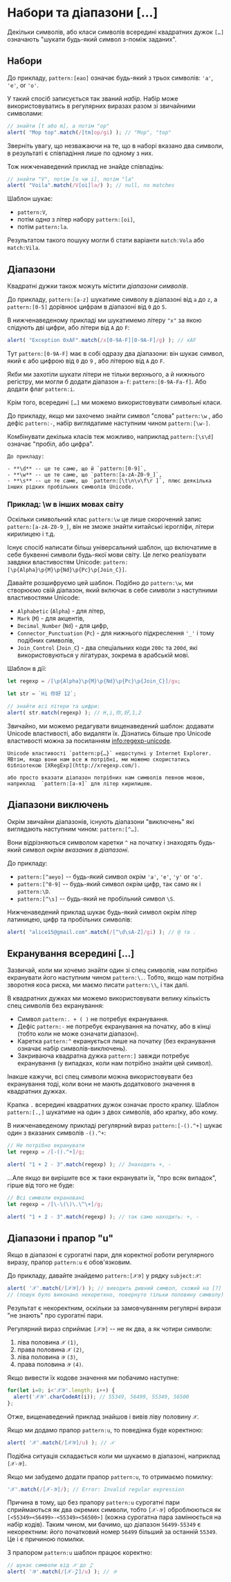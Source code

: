 # Набори та діапазони [...]

Декільки символів, або класи символів всередині квадратних дужок `[…]` означають "шукати будь-який символ з-поміж заданих".

## Набори

До прикладу, `pattern:[eao]` означає будь-який з трьох символів: `'a'`, `'e'`, or `'o'`.

У такий спосіб записується так званий *набір*. Набір може використовуватись в регулярних виразах разом зі звичайними символами:

```js run
// знайти [t або m], а потім "op"
alert( "Mop top".match(/[tm]op/gi) ); // "Mop", "top"
```

Зверніть увагу, що незважаючи на те, що в наборі вказано два символи, в результаті є співпадіння лише по одному з них.

Тож нижченаведений приклад не знайде співпадінь:

```js run
// знайти "V", потім [o чи i], потім "la"
alert( "Voila".match(/V[oi]la/) ); // null, no matches
```

Шаблон шукає:

- `pattern:V`,
- потім *одна* з літер набору `pattern:[oi]`,
- потім `pattern:la`.

Результатом такого пошуку могли б стати варіанти `match:Vola` або `match:Vila`.

## Діапазони

Квадратні дужки також можуть містити *діапазони символів*.

До прикладу, `pattern:[a-z]` шукатиме символу в діапазоні від `a` до `z`, а `pattern:[0-5]` дорівнює цифрам в діапазоні від `0` до `5`.

В нижченаведеному прикладі ми шукатимемо літеру `"x"` за якою слідують дві цифри, або літери від `A` до `F`:

```js run
alert( "Exception 0xAF".match(/x[0-9A-F][0-9A-F]/g) ); // xAF
```

Тут `pattern:[0-9A-F]` має в собі одразу два діапазони: він шукає символ, який є або цифрою від `0` до `9` , або літерою від `A` до `F`.

Якби ми захотіли шукати літери не тільки верхнього, а й нижнього регістру, ми могли б додати діапазон `a-f`: `pattern:[0-9A-Fa-f]`. Або додати флаг `pattern:i`.

Крім того, всередині `[…]` ми можемо використовувати символьні класи.

До прикладу, якщо ми захочемо знайти символ "слова"  `pattern:\w` , або дефіс `pattern:-`, набір виглядатиме наступним чином `pattern:[\w-]`.

Комбінувати декілька класів теж можливо, наприклад `pattern:[\s\d]` означає "пробіл, або цифра".

```smart header="Символьні класи це лише скорочення для деяких наборів символів"
До прикладу:

- **\d** -- це те саме, що й `pattern:[0-9]`,
- **\w** -- це те саме, що `pattern:[a-zA-Z0-9_]`,
- **\s** -- це те саме, що `pattern:[\t\n\v\f\r ]`, плюс деякілька інших рідких пробільних символів Unicode.
```

### Приклад: \w в інших мовах світу

Оскільки символьний клас `pattern:\w` це лише скорочений запис `pattern:[a-zA-Z0-9_]`, він не зможе знайти китайські ієрогліфи, літери кирилицею і т.д.

Існує спосіб написати більш універсальний шаблон, що включатиме в себе буквенні символи будь-якої мови світу. Це легко реалізувати завдяки властивостям Unicode: `pattern:[\p{Alpha}\p{M}\p{Nd}\p{Pc}\p{Join_C}]`.

Давайте розшифруємо цей шаблон. Подібно до `pattern:\w`, ми створюємо свій діапазон, який включає в себе символи з наступними властивостями Unicode:

- `Alphabetic` (`Alpha`) - для літер,
- `Mark` (`M`) - для акцентів,
- `Decimal_Number` (`Nd`) - для цифр,
- `Connector_Punctuation` (`Pc`) - для нижнього підкреслення `'_'` і тому подібних символів,
- `Join_Control` (`Join_C`) - два спеціальних коди `200c` та `200d`, які використовуються у лігатурах, зокрема в арабській мові.

Шаблон в дії:

```js run
let regexp = /[\p{Alpha}\p{M}\p{Nd}\p{Pc}\p{Join_C}]/gu;

let str = `Hi 你好 12`;

// знайти всі літери та цифри:
alert( str.match(regexp) ); // H,i,你,好,1,2
```

Звичайно, ми можемо редагувати вищенаведений шаблон: додавати Unicode властивості, або видаляти їх. Дізнатись більше про Unicode властивості можна за посиланням <info:regexp-unicode>.

```warn header="Internet Explorer не підтримує Unicode властивості"
Unicode властивості `pattern:p{…}` недоступні у Internet Explorer. ЯВтім, якщо вони нам все ж потрібні, ми можемо скористатись бібліотекою [XRegExp](http://xregexp.com/).

або просто вказати діапазон потрібних нам символів певною мовою, наприклад  `pattern:[а-я]` для літер кирилицею.
```

## Діапазони виключень

Окрім звичайни діапазонів, існують діапазони "виключень" які виглядають наступним чином: `pattern:[^…]`.

Вони відрізняються символом каретки `^` на початку і знаходять будь-який символ *окрім вказаних в діапазоні*.

До прикладу:

- `pattern:[^aeyo]` -- будь-який символ окрім  `'a'`, `'e'`, `'y'` or `'o'`.
- `pattern:[^0-9]` -- будь-який символ окрім цифр, так само як і `pattern:\D`.
- `pattern:[^\s]` -- будь-який не пробільний символ `\S`.

Нижченаведений приклад шукає будь-який символ окрім літер латиницею, цифр та пробільних символів:

```js run
alert( "alice15@gmail.com".match(/[^\d\sA-Z]/gi) ); // @ та .
```

## Екранування всередині […]

Зазвичай, коли ми хочемо знайти один зі спец символів, нам потрібно екранувати його наступним чином `pattern:\.`. Тобто, якщо нам потрібна зворотня коса риска, ми маємо писати `pattern:\\`, і  так далі.

В квадратних дужках ми можемо використовувати велику кількість спец символів без екранування:

- Символ `pattern:. + ( )` не потребує екранування.
- Дефіс `pattern:-` не потребує екранування на початку, або в кінці (тобто коли не може означати діапазон).
- Каретка `pattern:^` екранується лише на початку (без екранування означає набір символів-виключень).
- Закриваюча квадратна дужка `pattern:]` завжди потребує екранування (у випадках, коли нам потрібно знайти цей символ).

Інакше кажучи, всі спец символи можна використовувати без екранування тоді, коли вони не мають додаткового значення в квадратних дужках.

Крапка `.` всередині квадратних дужок означає просто крапку. Шаблон `pattern:[.,]` шукатиме на один з двох символів, або крапку, або кому.

В нижченаведеному прикладі регулярний вираз `pattern:[-().^+]` шукає один з вказаних символів `-().^+`:

```js run
// Не потрібно екранувати
let regexp = /[-().^+]/g;

alert( "1 + 2 - 3".match(regexp) ); // Знаходить +, -
```

...Але якщо ви вирішите все ж таки екранувати їх, "про всяк випадок", гірше від того не буде:

```js run
// Всі символи екрановані
let regexp = /[\-\(\)\.\^\+]/g;

alert( "1 + 2 - 3".match(regexp) ); // так само находить: +, -
```

## Діапазони і прапор "u"

Якщо в діапазоні є сурогатні пари, для коректної роботи регулярного виразу, прапор `pattern:u` є обов'язковим.

До прикладу, давайте знайдемо `pattern:[𝒳𝒴]` у рядку `subject:𝒳`:

```js run
alert( '𝒳'.match(/[𝒳𝒴]/) ); // виводить дивний символ, схожий на [?]
// (пошук було виконано некореткно, повернуто тільки половину символу)
```

Результат є некоректним, оскільки за замовчуванням регулярні вирази "не знають" про сурогатні пари.

Регулярний вираз сприймає `[𝒳𝒴]` -- не як два, а як чотири символи:
1. ліва половина `𝒳` `(1)`,
2. права половина `𝒳` `(2)`,
3. ліва половина `𝒴` `(3)`,
4. права половина `𝒴` `(4)`.

Якщо вивести їх кодове значення ми побачимо наступне:

```js run
for(let i=0; i<'𝒳𝒴'.length; i++) {
  alert('𝒳𝒴'.charCodeAt(i)); // 55349, 56499, 55349, 56500
};
```

Отже, вищенаведений приклад знайшов і вивів ліву половину `𝒳`.

Якщо ми додамо прапор `pattern:u`, то поведінка буде коректною:

```js run
alert( '𝒳'.match(/[𝒳𝒴]/u) ); // 𝒳
```

Подібна ситуація складається коли ми шукаємо в діапазоні, наприклад `[𝒳-𝒴]`.

Якщо ми забудемо додати прапор `pattern:u`, то отримаємо помилку:

```js run
'𝒳'.match(/[𝒳-𝒴]/); // Error: Invalid regular expression
```

Причина в тому, що без прапору `pattern:u` сурогатні пари сприймаються як два окремих символи, тобто `[𝒳-𝒴]` оброблюються як `[<55349><56499>-<55349><56500>]` (кожна сурогатна пара замінюється на набір кодів). Таким чином, ми бачимо, що діапазон `56499-55349` є некоректним: його початковий номер `56499` більший за останній `55349`. Це і є причиною помилки.

З прапором `pattern:u` шаблон працює коректно:

```js run
// шукає символи від 𝒳 до 𝒵
alert( '𝒴'.match(/[𝒳-𝒵]/u) ); // 𝒴
```
